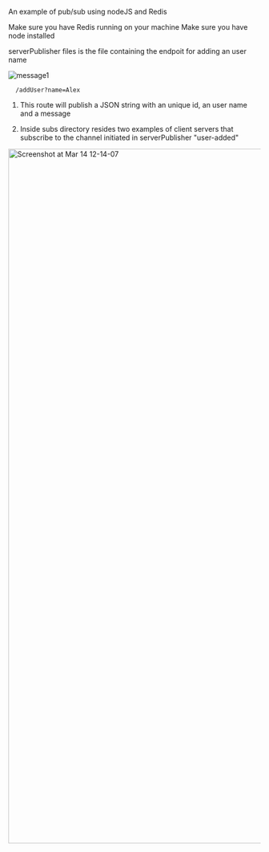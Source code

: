An example of pub/sub using nodeJS and Redis

Make sure you have Redis running on your machine
Make sure you have node installed

serverPublisher files is the file containing the endpoit for adding an user name

![message1](https://user-images.githubusercontent.com/16696844/111068059-fe4c5480-84be-11eb-8add-3dda454741e1.png)


```
  /addUser?name=Alex
```

1. This route will publish a JSON string with an unique id, an user name and a message

2. Inside subs directory resides two examples of client servers that subscribe to the channel initiated in serverPublisher "user-added"

<img width="1384" alt="Screenshot at Mar 14 12-14-07" src="https://user-images.githubusercontent.com/16696844/111068075-17550580-84bf-11eb-96bb-052dc7678cdf.png">
